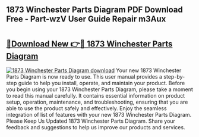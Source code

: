 ## 1873 Winchester Parts Diagram PDF Download Free - Part-wzV User Guide Repair m3Aux

# <h2><a href="http://dfkyqh.blite.top/?on=1873+Winchester+Parts+Diagram">🔗Download New 👉🔴 1873 Winchester Parts Diagram</a></h2>

[![1873 Winchester Parts Diagram download](https://i.imgur.com/lujVjoI.png)](http://dfkyqh.blite.top/?on=1873+Winchester+Parts+Diagram)
Your new 1873 Winchester Parts Diagram is now ready to use. This user manual provides a step-by-step guide to help you install, operate, and maintain your product. Before you begin using your 1873 Winchester Parts Diagram, please take a moment to read this manual carefully. It contains essential information on product setup, operation, maintenance, and troubleshooting, ensuring that you are able to use the product safely and effectively. Enjoy the seamless integration of list of features with your new 1873 Winchester Parts Diagram. Please Keep Us Updated 1873 Winchester Parts Diagram. Share your feedback and suggestions to help us improve our products and services.
